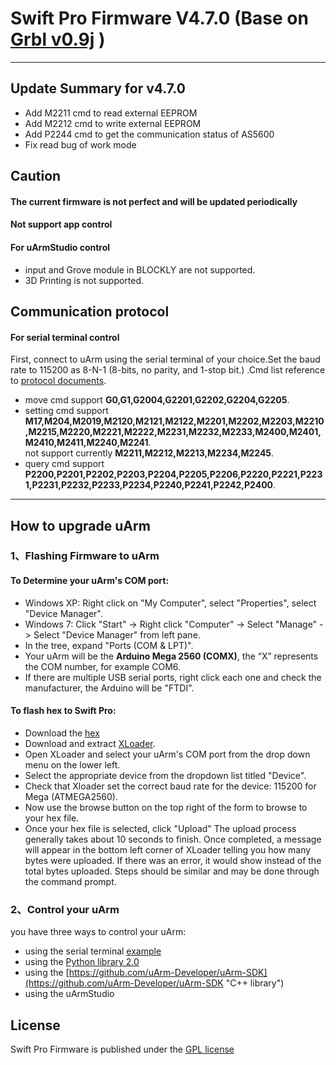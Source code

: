 # Swift Pro Firmware V4.7.0 (Base on [Grbl v0.9j](https://github.com/grbl/grbl) )

----------
## Update Summary for v4.7.0

* Add M2211 cmd to read external EEPROM
* Add M2212 cmd to write external EEPROM
* Add P2244 cmd to get the communication status of AS5600
* Fix read bug of work mode

## Caution
#### The current firmware is not perfect and will be updated periodically
#### Not support app control 
#### For uArmStudio control

- input and Grove module in BLOCKLY are not supported.
- 3D Printing is not supported.

## Communication protocol
#### For serial terminal control

First, connect to uArm using the serial terminal of your choice.Set the baud rate to 115200 as 8-N-1 (8-bits, no parity, and 1-stop bit.) .Cmd list reference to [protocol documents](doc/).

* move cmd support **G0,G1,G2004,G2201,G2202,G2204,G2205**.
* setting cmd support **M17,M204,M2019,M2120,M2121,M2122,M2201,M2202,M2203,M2210,M2215,M2220,M2221,M2222,M2231,M2232,M2233,M2400,M2401,M2410,M2411,M2240,M2241**.                                                                                                                                                                           
not support currently **M2211,M2212,M2213,M2234,M2245**.
* query cmd support 
**P2200,P2201,P2202,P2203,P2204,P2205,P2206,P2220,P2221,P2231,P2231,P2232,P2233,P2234,P2240,P2241,P2242,P2400**.                                                                  
----------
## How to upgrade uArm

### 1、Flashing Firmware to uArm
#### To Determine your uArm's COM port:

* Windows XP: Right click on "My Computer", select "Properties", select "Device Manager".
* Windows 7: Click "Start" -> Right click "Computer" -> Select "Manage" -> Select "Device Manager" from left pane.
* In the tree, expand "Ports (COM & LPT)".
* Your uArm will be the **Arduino Mega 2560 (COMX)**, the “X” represents the COM number, for example COM6.
* If there are multiple USB serial ports, right click each one and check the manufacturer, the Arduino will be "FTDI".
#### To flash  hex to Swift Pro:

* Download the [hex](hex/)
* Download and extract [XLoader](https://raw.githubusercontent.com/uArm-Developer/SwiftProForArduino/Version_V4.0/imagaes/XLoader.zip).
* Open XLoader and select your uArm's COM port from the drop down menu on the lower left.
* Select the appropriate device from the dropdown list titled "Device".
* Check that Xloader set the correct baud rate for the device: 115200 for Mega (ATMEGA2560).
* Now use the browse button on the top right of the form to browse to your hex file.
* Once your hex file is selected, click "Upload"
The upload process generally takes about 10 seconds to finish. Once completed, a message will appear in the bottom left corner of XLoader telling you how many bytes were uploaded. If there was an error, it would show instead of the total bytes uploaded. Steps should be similar and may be done through the command prompt.

### 2、Control your uArm
you have three ways to control your uArm:

* using the serial terminal [example](example)
* using the [Python library 2.0](https://github.com/uArm-Developer/uArm-Python-SDK/tree/2.0 "Python library 2.0")
* using the [https://github.com/uArm-Developer/uArm-SDK](https://github.com/uArm-Developer/uArm-SDK "C++ library")
* using the uArmStudio


## License

Swift Pro Firmware is published under the [GPL license](/LICENSE) 








